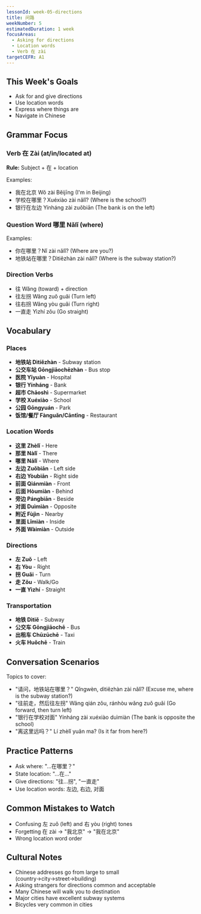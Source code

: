 ```yaml
---
lessonId: week-05-directions
title: 问路
weekNumber: 5
estimatedDuration: 1 week
focusAreas:
  - Asking for directions
  - Location words
  - Verb 在 zài
targetCEFR: A1
---
```


## This Week's Goals

- Ask for and give directions
- Use location words
- Express where things are
- Navigate in Chinese

## Grammar Focus

### Verb 在 Zài (at/in/located at)

**Rule:** Subject + 在 + location

Examples:
- 我在北京 Wǒ zài Běijīng (I'm in Beijing)
- 学校在哪里？Xuéxiào zài nǎlǐ? (Where is the school?)
- 银行在左边 Yínháng zài zuǒbiān (The bank is on the left)

### Question Word 哪里 Nǎlǐ (where)

Examples:
- 你在哪里？Nǐ zài nǎlǐ? (Where are you?)
- 地铁站在哪里？Dìtiězhàn zài nǎlǐ? (Where is the subway station?)

### Direction Verbs

- 往 Wǎng (toward) + direction
- 往左拐 Wǎng zuǒ guǎi (Turn left)
- 往右拐 Wǎng yòu guǎi (Turn right)
- 一直走 Yìzhí zǒu (Go straight)

## Vocabulary

### Places
- **地铁站 Dìtiězhàn** - Subway station
- **公交车站 Gōngjiāochēzhàn** - Bus stop
- **医院 Yīyuàn** - Hospital
- **银行 Yínháng** - Bank
- **超市 Chāoshì** - Supermarket
- **学校 Xuéxiào** - School
- **公园 Gōngyuán** - Park
- **饭馆/餐厅 Fànguǎn/Cāntīng** - Restaurant

### Location Words
- **这里 Zhèlǐ** - Here
- **那里 Nàlǐ** - There
- **哪里 Nǎlǐ** - Where
- **左边 Zuǒbiān** - Left side
- **右边 Yòubiān** - Right side
- **前面 Qiánmiàn** - Front
- **后面 Hòumiàn** - Behind
- **旁边 Pángbiān** - Beside
- **对面 Duìmiàn** - Opposite
- **附近 Fùjìn** - Nearby
- **里面 Lǐmiàn** - Inside
- **外面 Wàimiàn** - Outside

### Directions
- **左 Zuǒ** - Left
- **右 Yòu** - Right
- **拐 Guǎi** - Turn
- **走 Zǒu** - Walk/Go
- **一直 Yìzhí** - Straight

### Transportation
- **地铁 Dìtiě** - Subway
- **公交车 Gōngjiāochē** - Bus
- **出租车 Chūzūchē** - Taxi
- **火车 Huǒchē** - Train

## Conversation Scenarios

Topics to cover:
- "请问，地铁站在哪里？" Qǐngwèn, dìtiězhàn zài nǎlǐ? (Excuse me, where is the subway station?)
- "往前走，然后往左拐" Wǎng qián zǒu, ránhòu wǎng zuǒ guǎi (Go forward, then turn left)
- "银行在学校对面" Yínháng zài xuéxiào duìmiàn (The bank is opposite the school)
- "离这里远吗？" Lí zhèlǐ yuǎn ma? (Is it far from here?)

## Practice Patterns

- Ask where: "...在哪里？"
- State location: "...在..."
- Give directions: "往...拐", "一直走"
- Use location words: 左边, 右边, 对面

## Common Mistakes to Watch

- Confusing 左 zuǒ (left) and 右 yòu (right) tones
- Forgetting 在 zài → "我北京" → "我在北京"
- Wrong location word order

## Cultural Notes

- Chinese addresses go from large to small (country→city→street→building)
- Asking strangers for directions common and acceptable
- Many Chinese will walk you to destination
- Major cities have excellent subway systems
- Bicycles very common in cities
